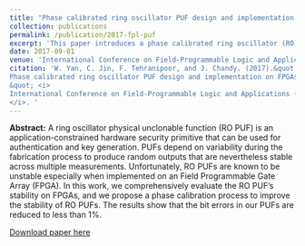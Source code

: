 ```yaml
---
title: "Phase calibrated ring oscillator PUF design and implementation on FPGAs"
collection: publications
permalink: /publication/2017-fpl-puf
excerpt: 'This paper introduces a phase calibrated ring oscillator (RO) PUF design which improves the reliability of over traditional RO PUFs.'
date: 2017-09-01
venue: 'International Conference on Field-Programmable Logic and Applications (FPL)'
citation: 'W. Yan, C. Jin, F. Tehranipoor, and J. Chandy. (2017).&quot;
Phase calibrated ring oscillator PUF design and implementation on FPGAs
&quot; <i>
International Conference on Field-Programmable Logic and Applications (FPL)
</i>. '
---
```


<b>Abstract:</b> A ring oscillator physical unclonable function (RO PUF) is an application-constrained hardware security primitive that can be used for authentication and key generation. PUFs depend on variability during the fabrication process to produce random outputs that are nevertheless stable across multiple measurements. Unfortunately, RO PUFs are known to be unstable especially when implemented on an Field Programmable Gate Array (FPGA). In this work, we comprehensively evaluate the RO PUF’s stability on FPGAs, and we propose a phase calibration process to improve the stability of RO PUFs. The results show that the bit errors in our PUFs are reduced to less than 1%.

[Download paper here](https://ieeexplore.ieee.org/document/8056859)
